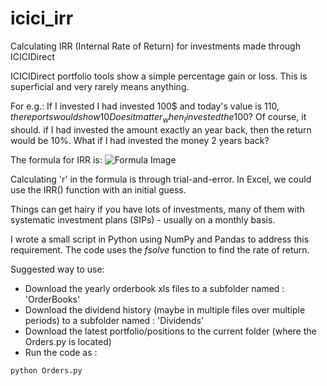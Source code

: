 # icici_irr
Calculating IRR (Internal Rate of Return) for investments made through ICICIDirect

ICICIDirect portfolio tools show a simple percentage gain or loss. This is superficial and very rarely means anything.

For e.g.:
If I invested I had invested 100$ and today's value is 110$, the reports would show 10% increase in value.
Does it matter _when_ I invested the 100$? Of course, it should. if I had invested the amount exactly an year back, then the return would be 10%. What if I had invested the money 2 years back?

The formula for IRR is:
![Formula Image](https://i.investopedia.com/u53826/npv_formula.png)

Calculating 'r' in the formula is through trial-and-error. In Excel, we could use the IRR() function with an initial guess.

Things can get hairy if you have lots of investments, many of them with systematic investment plans (SIPs) - usually on a monthly basis.

I wrote a small script in Python using NumPy and Pandas to address this requirement. The code uses the *fsolve* function to find the rate of return.

Suggested way to use:
- Download the yearly orderbook xls files to a subfolder named  : 'OrderBooks'
- Download the dividend history (maybe in multiple files over multiple periods) to a subfolder named : 'Dividends'
- Download the latest portfolio/positions to the current folder (where the Orders.py is located)
- Run the code as : 
```
python Orders.py
```
